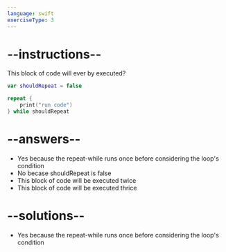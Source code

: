 ```yaml
---
language: swift
exerciseType: 3
---
```


# --instructions--

This block of code will ever by executed?
```swift
var shouldRepeat = false

repeat {
	print("run code")
} while shouldRepeat
```

# --answers--

- Yes because the repeat-while runs once before considering the loop's condition
- No becase shouldRepeat is false
- This block of code will be executed twice
- This block of code will be executed thrice

# --solutions--

- Yes because the repeat-while runs once before considering the loop's condition
